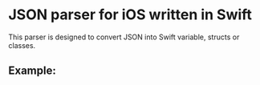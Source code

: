 # JSON parser for iOS written in Swift

This parser is designed to convert JSON into Swift variable, structs or classes.

## Example:

